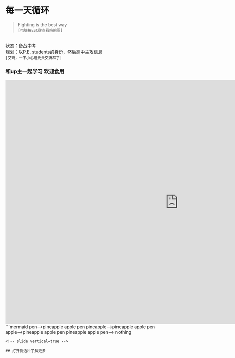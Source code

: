 # 每一天循环
> Fighting is the best way 
</br>`[电脑按ESC键查看略缩图]`
<!-- slide -->
</br>状态：备战中考
</br> 规划：以P.E. students的身份，然后高中主攻信息
</br> `|艾玛，一不小心进秃头交流群了|`
<!-- slide -->
### 和up主一起学习 **欢迎食用**
<!-- slide vertical=true -->
<iframe 
    width="1100" 
    height="780" 
    src="https://live.bilibili.com/8397302"
    scrolling="no" 
    border="0" 
    frameborder="no" 
    framespacing="0" 
    allowfullscreen="false"> 
    </iframe>
<!-- slide -->
```mermaid
pen-->pineapple apple pen
pineapple-->pineapple apple pen
apple-->pineapple apple pen
pineapple apple pen--> nothing

```
<!-- slide vertical=true -->

## 打开侧边栏了解更多

